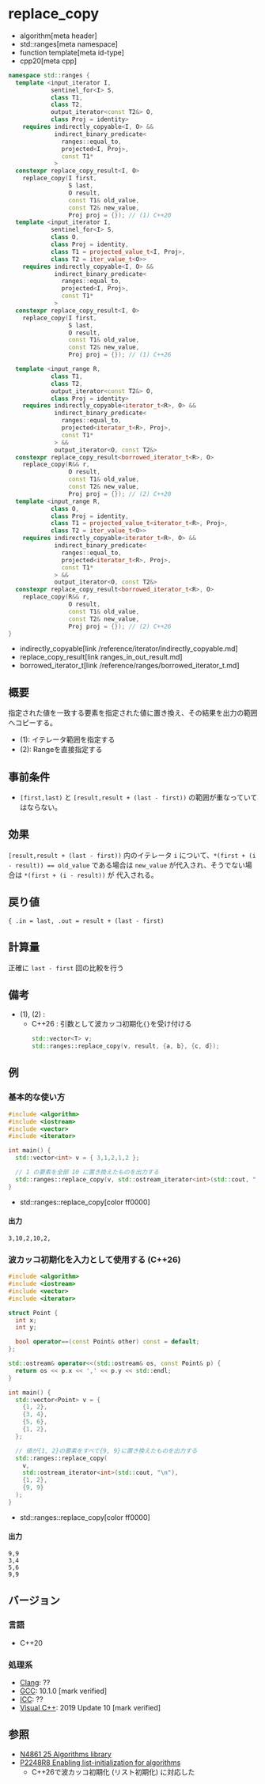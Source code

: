 # replace_copy
* algorithm[meta header]
* std::ranges[meta namespace]
* function template[meta id-type]
* cpp20[meta cpp]

```cpp
namespace std::ranges {
  template <input_iterator I,
            sentinel_for<I> S,
            class T1,
            class T2,
            output_iterator<const T2&> O,
            class Proj = identity>
    requires indirectly_copyable<I, O> &&
             indirect_binary_predicate<
               ranges::equal_to,
               projected<I, Proj>,
               const T1*
             >
  constexpr replace_copy_result<I, O>
    replace_copy(I first,
                 S last,
                 O result,
                 const T1& old_value,
                 const T2& new_value,
                 Proj proj = {}); // (1) C++20
  template <input_iterator I,
            sentinel_for<I> S,
            class O,
            class Proj = identity,
            class T1 = projected_value_t<I, Proj>,
            class T2 = iter_value_t<O>>
    requires indirectly_copyable<I, O> &&
             indirect_binary_predicate<
               ranges::equal_to,
               projected<I, Proj>,
               const T1*
             >
  constexpr replace_copy_result<I, O>
    replace_copy(I first,
                 S last,
                 O result,
                 const T1& old_value,
                 const T2& new_value,
                 Proj proj = {}); // (1) C++26

  template <input_range R,
            class T1,
            class T2,
            output_iterator<const T2&> O,
            class Proj = identity>
    requires indirectly_copyable<iterator_t<R>, O> &&
             indirect_binary_predicate<
               ranges::equal_to,
               projected<iterator_t<R>, Proj>,
               const T1*
             > &&
             output_iterator<O, const T2&>
  constexpr replace_copy_result<borrowed_iterator_t<R>, O>
    replace_copy(R&& r,
                 O result,
                 const T1& old_value,
                 const T2& new_value,
                 Proj proj = {}); // (2) C++20
  template <input_range R,
            class O,
            class Proj = identity,
            class T1 = projected_value_t<iterator_t<R>, Proj>,
            class T2 = iter_value_t<O>>
    requires indirectly_copyable<iterator_t<R>, O> &&
             indirect_binary_predicate<
               ranges::equal_to,
               projected<iterator_t<R>, Proj>,
               const T1*
             > &&
             output_iterator<O, const T2&>
  constexpr replace_copy_result<borrowed_iterator_t<R>, O>
    replace_copy(R&& r,
                 O result,
                 const T1& old_value,
                 const T2& new_value,
                 Proj proj = {}); // (2) C++26
}
```
* indirectly_copyable[link /reference/iterator/indirectly_copyable.md]
* replace_copy_result[link ranges_in_out_result.md]
* borrowed_iterator_t[link /reference/ranges/borrowed_iterator_t.md]

## 概要
指定された値を一致する要素を指定された値に置き換え、その結果を出力の範囲へコピーする。

- (1): イテレータ範囲を指定する
- (2): Rangeを直接指定する

## 事前条件
- `[first,last)` と `[result,result + (last - first))` の範囲が重なっていてはならない。


## 効果
`[result,result + (last - first))` 内のイテレータ `i` について、`*(first + (i - result)) == old_value` である場合は `new_value` が代入され、そうでない場合は `*(first + (i - result))` が 代入される。


## 戻り値
`{ .in = last, .out = result + (last - first)`


## 計算量
正確に `last - first` 回の比較を行う


## 備考
- (1), (2) :
    - C++26 : 引数として波カッコ初期化`{}`を受け付ける
        ```cpp
        std::vector<T> v;
        std::ranges::replace_copy(v, result, {a, b}, {c, d});
        ```


## 例
### 基本的な使い方
```cpp example
#include <algorithm>
#include <iostream>
#include <vector>
#include <iterator>

int main() {
  std::vector<int> v = { 3,1,2,1,2 };

  // 1 の要素を全部 10 に置き換えたものを出力する
  std::ranges::replace_copy(v, std::ostream_iterator<int>(std::cout, ","), 1, 10);
}
```
* std::ranges::replace_copy[color ff0000]

#### 出力
```
3,10,2,10,2,
```

### 波カッコ初期化を入力として使用する (C++26)
```cpp example
#include <algorithm>
#include <iostream>
#include <vector>
#include <iterator>

struct Point {
  int x;
  int y;

  bool operator==(const Point& other) const = default;
};

std::ostream& operator<<(std::ostream& os, const Point& p) {
  return os << p.x << ',' << p.y << std::endl;
}

int main() {
  std::vector<Point> v = {
    {1, 2},
    {3, 4},
    {5, 6},
    {1, 2},
  };

  // 値が{1, 2}の要素をすべて{9, 9}に置き換えたものを出力する
  std::ranges::replace_copy(
    v,
    std::ostream_iterator<int>(std::cout, "\n"),
    {1, 2},
    {9, 9}
  );
}
```
* std::ranges::replace_copy[color ff0000]

#### 出力
```
9,9
3,4
5,6
9,9
```

## バージョン
### 言語
- C++20

### 処理系
- [Clang](/implementation.md#clang): ??
- [GCC](/implementation.md#gcc): 10.1.0 [mark verified]
- [ICC](/implementation.md#icc): ??
- [Visual C++](/implementation.md#visual_cpp): 2019 Update 10 [mark verified]

## 参照
- [N4861 25 Algorithms library](https://timsong-cpp.github.io/cppwp/n4861/algorithms)
- [P2248R8 Enabling list-initialization for algorithms](https://open-std.org/jtc1/sc22/wg21/docs/papers/2024/p2248r8.html)
    - C++26で波カッコ初期化 (リスト初期化) に対応した
